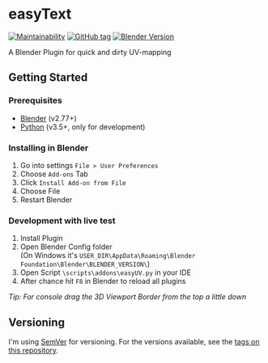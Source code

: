 # easyText

[![Maintainability](https://api.codeclimate.com/v1/badges/f371e8a2ba7adfde3013/maintainability)](https://codeclimate.com/github/micschwarz/easyUV/maintainability)
[![GitHub tag](https://img.shields.io/github/tag/micschwarz/easyUv.svg)](https://github.com/micschwarz/easyUv/tags)
[![Blender Version](https://img.shields.io/badge/Blender-2.79-organge.svg)](https://www.blender.org/download/releases/2-79/)

A Blender Plugin for quick and dirty UV-mapping

## Getting Started
### Prerequisites

* [Blender](https://www.blender.org/) (v2.77+)
* [Python](https://www.python.org/) (v3.5+, only for development)

### Installing in Blender

1. Go into settings ``File > User Preferences``
2. Choose ``Add-ons`` Tab
3. Click ``Install Add-on from File``
4. Choose File
5. Restart Blender

### Development with live test

1. Install Plugin
2. Open Blender Config folder <br/>
   (On Windows it's `USER_DIR\AppData\Roaming\Blender Foundation\Blender\BLENDER_VERSION\`)
3. Open Script `\scripts\addons\easyUV.py` in your IDE
4. After chance hit `F8` in Blender to reload all plugins

_Tip: For console drag the 3D Viewport Border from the top a little down_

## Versioning

I'm using [SemVer](http://semver.org/) for versioning. For the versions available, see the [tags on this repository](https://github.com/micschwarz/easyUv/tags). 